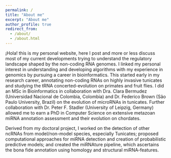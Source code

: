```yaml
---
permalink: /
title: "About me"
excerpt: "About me"
author_profile: true
redirect_from: 
  - /about/
  - /about.html
---
```


¡Hola! this is my personal website, here I post and more or less discuss most of my current developments trying to understand the regulatory landscape shaped by the non-coding RNA genomes. I linked my personal interest in understanding and developing algorithms with my experience in genomics by pursuing a career in bioinformatics. This started early in my research career, annotating non-coding RNAs on highly invasive tunicates and studying the tRNA concerted-evolution on primates and fruit flies. I did an MSc in Bioinformatics in collaboration with Dra. Clara Bermudez (Universidad Nacional de Colombia, Colombia) and Dr. Federico Brown (São Paulo University, Brazil) on the evolution of microRNAs in tunicates. Further collaboration with Dr. Peter F. Stadler (University of Leipzig, Germany) allowed me to earn a PhD in Computer Science on extensive metazoan miRNA annotation assessment and their evolution on chordates.

Derived from my doctoral project, I worked on the detection of other ncRNAs from model/non-model species, especially Tunicates; proposed computational approaches for miRNA detection and creation of probabilistic predictive models; and created the miRNAture pipeline, which ascertains the bona fide annotation using homology and structural miRNA-features.
